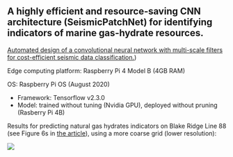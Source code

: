 ## A highly efficient and resource-saving CNN architecture (SeismicPatchNet) for identifying indicators of marine gas-hydrate resources.

[Automated design of a convolutional neural network with multi-scale filters for cost-efficient seismic data classification.](https://www.nature.com/articles/s41467-020-17123-6))

Edge computing platform: Raspberry Pi 4 Model B (4GB RAM)

OS: Raspberry Pi OS (August 2020)

- Framework: Tensorflow v2.3.0
- Model: trained without tuning (Nvidia GPU), deployed without pruning (Rasberry Pi 4B)

Results for predicting natural gas hydrates indicators on Blake Ridge Line 88 (see Figure 6s in [the article](https://doi.org/10.1038/s41467-020-17123-6)), using a more coarse grid (lower resolution):

<img src="https://gzoutlook.github.io/SeismicPatchNet_v1/Raspberry Pi 4 inference.png" style="display: block; margin: auto;" />

